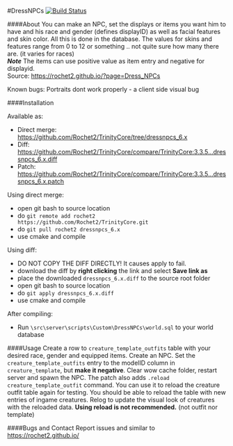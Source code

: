 #DressNPCs [![Build Status](https://travis-ci.org/Rochet2/TrinityCore.svg?branch=dressnpcs_6.x)](https://travis-ci.org/Rochet2/TrinityCore)

####About
You can make an NPC, set the displays or items you want him to have and his race and gender (defines displayID) as well as facial features and skin color.
All this is done in the database.
The values for skins and features range from 0 to 12 or something .. not quite sure how many there are. (it varies for races)<br />
***Note*** The items can use positive value as item entry and negative for displayid.<br />
Source: https://rochet2.github.io/?page=Dress_NPCs

Known bugs: Portraits dont work properly - a client side visual bug

####Installation

Available as:
- Direct merge: https://github.com/Rochet2/TrinityCore/tree/dressnpcs_6.x
- Diff: https://github.com/Rochet2/TrinityCore/compare/TrinityCore:3.3.5...dressnpcs_6.x.diff
- Patch: https://github.com/Rochet2/TrinityCore/compare/TrinityCore:3.3.5...dressnpcs_6.x.patch

Using direct merge:
- open git bash to source location
- do `git remote add rochet2 https://github.com/Rochet2/TrinityCore.git`
- do `git pull rochet2 dressnpcs_6.x`
- use cmake and compile

Using diff:
- DO NOT COPY THE DIFF DIRECTLY! It causes apply to fail.
- download the diff by __right clicking__ the link and select __Save link as__
- place the downloaded `dressnpcs_6.x.diff` to the source root folder
- open git bash to source location
- do `git apply dressnpcs_6.x.diff`
- use cmake and compile

After compiling:
- Run `\src\server\scripts\Custom\DressNPCs\world.sql` to your world database

####Usage
Create a row to `creature_template_outfits` table with your desired race, gender and equipped items.
Create an NPC. Set the `creature_template_outfits` entry to the modelID column in `creature_template`, but __make it negative__.
Clear wow cache folder, restart server and spawn the NPC.
The patch also adds `.reload creature_template_outfit` command. You can use it to reload the creature outfit table again for testing.
You should be able to reload the table with new entries of ingame creatures. Relog to update the visual look of creatures with the reloaded data.
__Using reload is not recommended.__ (not outfit nor template)

####Bugs and Contact
Report issues and similar to https://rochet2.github.io/
